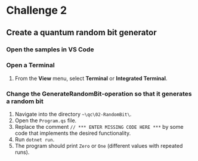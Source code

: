 # Challenge 2

## Create a quantum random bit generator

### Open the samples in VS Code

### Open a Terminal

1. From the **View** menu, select **Terminal** or **Integrated Terminal**.

### Change the GenerateRandomBit-operation so that it generates a random bit

1. Navigate into the directory `~\qc\02-RandomBit\`.
1. Open the `Program.qs` file.
1. Replace the comment `// *** ENTER MISSING CODE HERE ***` by some code that implements the desired functionality.
1. Run `dotnet run`.
1. The program should print `Zero` or `One` (different values with repeated runs).
